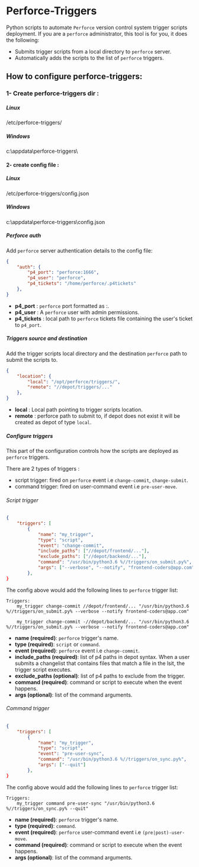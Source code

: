 # Perforce-Triggers

Python scripts to automate `Perforce` version control system trigger scripts deployment.
If you are a `perforce` administrator, this tool is for you, it does the following:
- Submits trigger scripts from a local directory to `perforce` server.
- Automatically adds the scripts to the list of `perforce` triggers.

## How to configure perforce-triggers:

### 1- Create perforce-triggers dir :

##### Linux

/etc/perforce-triggers/

##### Windows

c:\appdata\perforce-triggers\

#### 2- create config file :

##### Linux

/etc/perforce-triggers/config.json 

##### Windows

c:\appdata\perforce-triggers\config.json 

##### Perforce auth 

Add `perforce` server authentication details to the config file:

```json
{
    "auth": {
        "p4_port": "perforce:1666",
        "p4_user": "perforce",
        "p4_tickets": "/home/perforce/.p4tickets"
    },
}
```

- **p4_port** : `perforce` port formatted as <server>:<port>.
- **p4_user** : A `perforce` user with admin permissions.
- **p4_tickets** : local path to `perforce` tickets file containing the user's ticket to `p4_port`.

##### Triggers source and destination

Add the trigger scripts local directory and the destination `perforce` path to submit the scripts to.

```json
{
    "location": {
        "local": "/opt/perforce/triggers/",
        "remote": "//depot/triggers/..."
    },
}
```

- **local** : Local path pointing to trigger scripts location.
- **remote** : perforce path to submit to, if depot does not exist it will be created as depot of type `local`.

##### Configure triggers

This part of the configuration controls how the scripts are deployed as `perforce` triggers.

There are 2 types of triggers :
- script trigger: fired on `perforce` event i.e `change-commit`, `change-submit`.
- command trigger: fired on user-command event i.e `pre-user-move`.

###### Script trigger

```json
{
    "triggers": [
        {
            "name": "my_trigger",
            "type": "script",
            "event": "change-commit",
            "include_paths": ["//depot/frontend/..."],
            "exclude_paths": ["//depot/backend/..."],
            "command": "/usr/bin/python3.6 %//triggers/on_submit.py%",
            "args": ["--verbose", "--notify", "frontend-coders@app.com"]
        },
}
```
The config above would add the following lines to `perforce` trigger list:

```
Triggers:
    my_trigger change-commit //depot/frontend/... "/usr/bin/python3.6 %//triggers/on_submit.py% --verbose --notify frontend-coders@app.com"

    my_trigger change-commit -//depot/backend/... "/usr/bin/python3.6 %//triggers/on_submit.py% --verbose --notify frontend-coders@app.com"
```

- **name (required)**: `perforce` trigger's name.
- **type (required)**: `script` or `command`.
- **event (required)**: `perforce` event i.e `change-commit`.
- **include_paths (required)**: list of p4 paths in depot syntax. When a user submits a changelist that contains files that match a file in the lsit, the trigger script executes.
- **exclude_paths (optional)**: list of p4 paths to exclude from the trigger.
- **command (required)**: command or script to execute when the event happens.
- **args (optional)**: list of the command arguments. 

###### Command trigger

```json
{
    "triggers": [
        {
            "name": "my_trigger",
            "type": "script",
            "event": "pre-user-sync",
            "command": "/usr/bin/python3.6 %//triggers/on_sync.py%",
            "args": ["--quit"]
        },
}
```

The config above would add the following lines to `perforce` trigger list:

```
Triggers:
    my_trigger command pre-user-sync "/usr/bin/python3.6 %//triggers/on_sync.py% --quit"
```

- **name (required)**: `perforce` trigger's name.
- **type (required)**: `command`.
- **event (required)**: `perforce` user-command event i.e `(pre|post)-user-move`.
- **command (required)**: command or script to execute when the event happens.
- **args (optional)**: list of the command arguments. 

